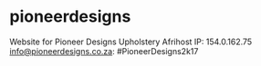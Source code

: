# pioneerdesigns
Website for Pioneer Designs Upholstery
Afrihost IP: 154.0.162.75
info@pioneerdesigns.co.za: #PioneerDesigns2k17